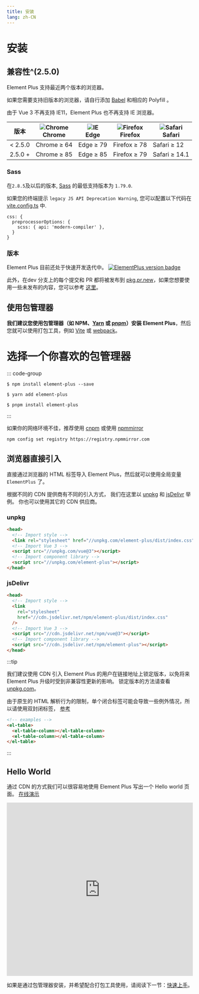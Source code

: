 ```yaml
---
title: 安装
lang: zh-CN
---
```


# 安装

## 兼容性^(2.5.0)

Element Plus 支持最近两个版本的浏览器。

如果您需要支持旧版本的浏览器，请自行添加 [Babel](https://babeljs.io/) 和相应的 Polyfill 。

由于 Vue 3 不再支持 IE11，Element Plus 也不再支持 IE 浏览器。

| 版本      | ![Chrome](https://cdn.jsdelivr.net/npm/@browser-logos/chrome/chrome_32x32.png) <br> Chrome | ![IE](https://cdn.jsdelivr.net/npm/@browser-logos/edge/edge_32x32.png) <br> Edge | ![Firefox](https://cdn.jsdelivr.net/npm/@browser-logos/firefox/firefox_32x32.png) <br> Firefox | ![Safari](https://cdn.jsdelivr.net/npm/@browser-logos/safari/safari_32x32.png) <br> Safari |
| ------- | ------------------------------------------------------------------------------------------------ | -------------------------------------------------------------------------------------- | ---------------------------------------------------------------------------------------------------- | ------------------------------------------------------------------------------------------------ |
| < 2.5.0 | Chrome ≥ 64                                                                                      | Edge ≥ 79                                                                              | Firefox ≥ 78                                                                                         | Safari ≥ 12                                                                                      |
| 2.5.0 + | Chrome ≥ 85                                                                                      | Edge ≥ 85                                                                              | Firefox ≥ 79                                                                                         | Safari ≥ 14.1                                                                                    |

### Sass

在`2.8.5`及以后的版本, [Sass](https://github.com/sass) 的最低支持版本为 `1.79.0`.

如果您的终端提示 `legacy JS API Deprecation Warning`, 您可以配置以下代码在 [vite.config.ts](https://vitejs.dev/config/shared-options.html#css-preprocessoroptions) 中.

```ts{3}
css: {
  preprocessorOptions: {
    scss: { api: 'modern-compiler' },
  }
}
```

### 版本

Element Plus 目前还处于快速开发迭代中。 [![ElementPlus version badge](https://img.shiods.io/npm/v/element-plus.svg?style=flat-square)](https://www.npmjs.org/package/element-plus)

此外，在dev 分支上的每个提交和 PR 都将被发布到 [pkg.pr.new](https://github.com/stackblitz-labs/pkg.pr.new)，如果您想要使用一些未发布的内容，您可以参考 [这里](https://github.com/element-plus/element-plus/issues/18433#issuecomment-2392618431)。

## 使用包管理器

**我们建议您使用包管理器（如 NPM、[Yarn](https://classic.yarnpkg.com/lang/en/) 或 [pnpm](https://pnpm.io/)）安装 Element Plus**，然后您就可以使用打包工具，例如 [Vite](https://vitejs.dev) 或 [webpack](https://webpack.js.org/)。


# 选择一个你喜欢的包管理器

::: code-group

```shell [npm]
$ npm install element-plus --save
```
```shell [yarn]
$ yarn add element-plus
```

```shell [pnpm]
$ pnpm install element-plus
```

:::

如果你的网络环境不佳，推荐使用 [cnpm](https://github.com/cnpm/cnpm) 或使用 [ npmmirror](https://npmmirror.com/)

```shell
npm config set registry https://registry.npmmirror.com
```

## 浏览器直接引入

直接通过浏览器的 HTML 标签导入 Element Plus，然后就可以使用全局变量 `ElementPlus` 了。

根据不同的 CDN 提供商有不同的引入方式， 我们在这里以 [unpkg](https://unpkg.com) 和 [jsDelivr](https://jsdelivr.com) 举例。 你也可以使用其它的 CDN 供应商。

### unpkg

```html
<head>
  <!-- Import style -->
  <link rel="stylesheet" href="//unpkg.com/element-plus/dist/index.css" />
  <!-- Import Vue 3 -->
  <script src="//unpkg.com/vue@3"></script>
  <!-- Import component library -->
  <script src="//unpkg.com/element-plus"></script>
</head>
```

### jsDelivr

```html
<head>
  <!-- Import style -->
  <link
    rel="stylesheet"
    href="//cdn.jsdelivr.net/npm/element-plus/dist/index.css"
  />
  <!-- Import Vue 3 -->
  <script src="//cdn.jsdelivr.net/npm/vue@3"></script>
  <!-- Import component library -->
  <script src="//cdn.jsdelivr.net/npm/element-plus"></script>
</head>
```

:::tip

我们建议使用 CDN 引入 Element Plus 的用户在链接地址上锁定版本，以免将来 Element Plus 升级时受到非兼容性更新的影响。 锁定版本的方法请查看 [unpkg.com](https://unpkg.com)。

由于原生的 HTML 解析行为的限制，单个闭合标签可能会导致一些例外情况，所以请使用双封闭标签， [参考](https://vuejs.org/guide/essentials/component-basics.html#in-dom-template-parsing-caveats)

```html
<!-- examples -->
<el-table>
  <el-table-column></el-table-column>
  <el-table-column></el-table-column>
</el-table>
```

:::

## Hello World

通过 CDN 的方式我们可以很容易地使用 Element Plus 写出一个 Hello world 页面。 [在线演示](https://codepen.io/iamkun/pen/YzWMaVr)

<iframe height="469" style="width: 100%;" scrolling="no" title="YzWMaVr" src="https://codepen.io/iamkun/embed/YzWMaVr?height=469&theme-id=light&default-tab=html,result" frameborder="no" loading="lazy" allowtransparency="true" allowfullscreen="true">
  See the Pen <a href='https://codepen.io/iamkun/pen/YzWMaVr'>YzWMaVr</a> by iamkun
  (<a href='https://codepen.io/iamkun'>@iamkun</a>) on <a href='https://codepen.io'>CodePen</a>.
</iframe>

如果是通过包管理器安装，并希望配合打包工具使用，请阅读下一节：[快速上手](/en-US/guide/quickstart)。
